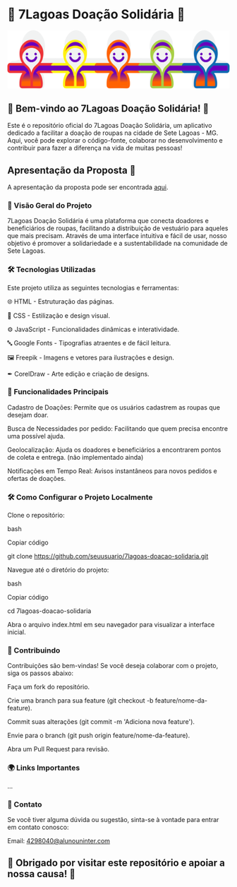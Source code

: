 # 👗 7Lagoas Doação Solidária 👕
![7Lagoas Doação Solidária](./imagens/boneco.png)

## 🎉 Bem-vindo ao 7Lagoas Doação Solidária! 🎉

Este é o repositório oficial do 7Lagoas Doação Solidária, um aplicativo dedicado a facilitar a doação de roupas na cidade de Sete Lagoas - MG. Aqui, você pode explorar o código-fonte, colaborar no desenvolvimento e contribuir para fazer a diferença na vida de muitas pessoas!

## Apresentação da Proposta 📃

A apresentação da proposta pode ser encontrada [aqui](docs/Proposta_Projeto.pdf).


### 📱 Visão Geral do Projeto

7Lagoas Doação Solidária é uma plataforma que conecta doadores e beneficiários de roupas, facilitando a distribuição de vestuário para aqueles que mais precisam. Através de uma interface intuitiva e fácil de usar, nosso objetivo é promover a solidariedade e a sustentabilidade na comunidade de Sete Lagoas.


### 🛠️ Tecnologias Utilizadas

Este projeto utiliza as seguintes tecnologias e ferramentas:

🌐 HTML - Estruturação das páginas.

🎨 CSS - Estilização e design visual.

⚙️ JavaScript - Funcionalidades dinâmicas e interatividade.

🔤 Google Fonts - Tipografias atraentes e de fácil leitura.

🖼️ Freepik - Imagens e vetores para ilustrações e design.

✒ CorelDraw - Arte edição e criação de designs.


### 🚀 Funcionalidades Principais

Cadastro de Doações: Permite que os usuários cadastrem as roupas que desejam doar.

Busca de Necessidades por pedido: Facilitando que quem precisa encontre uma possível ajuda.

Geolocalização: Ajuda os doadores e beneficiários a encontrarem pontos de coleta e entrega.
(não implementado ainda)

Notificações em Tempo Real: Avisos instantâneos para novos pedidos e ofertas de doações.


### 🛠️ Como Configurar o Projeto Localmente

Clone o repositório:

bash

Copiar código

git clone https://github.com/seuusuario/7lagoas-doacao-solidaria.git

Navegue até o diretório do projeto:

bash

Copiar código

cd 7lagoas-doacao-solidaria

Abra o arquivo index.html em seu navegador para visualizar a interface inicial.


### 🤝 Contribuindo

Contribuições são bem-vindas! Se você deseja colaborar com o projeto, siga os passos abaixo:

Faça um fork do repositório.

Crie uma branch para sua feature (git checkout -b feature/nome-da-feature).

Commit suas alterações (git commit -m 'Adiciona nova feature').

Envie para o branch (git push origin feature/nome-da-feature).

Abra um Pull Request para revisão.


### 🌍 Links Importantes

...


### 💬 Contato

Se você tiver alguma dúvida ou sugestão, sinta-se à vontade para entrar em contato conosco:

Email: 4298040@alunouninter.com


## 💜 Obrigado por visitar este repositório e apoiar a nossa causa! 🧡 
